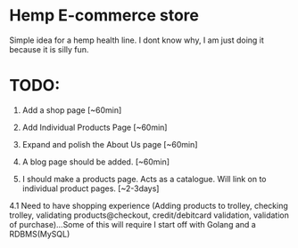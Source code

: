# Hemp E-commerce store

Simple idea for a hemp health line.
I dont know why, I am just doing it because it is silly fun.

# TODO:

1. Add a shop page [~60min]

2. Add Individual Products Page [~60min]

2. Expand and polish the About Us page [~60min]

3. A blog page should be added. [~60min]

4. I should make a products page. Acts as a catalogue. Will link on to individual product pages. [~2-3days]

4.1 Need to have shopping experience (Adding products to trolley, checking trolley, validating products@checkout, credit/debitcard validation, validation of purchase)...Some of this will require I start off with Golang and a RDBMS(MySQL)